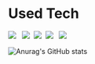 # Used Tech

<p align="left">
<img src="https://img.shields.io/badge/Swift-F05138?style=for-the-badge&badge&logo=Swift&logoColor=white"></a> &nbsp
<img src="https://img.shields.io/badge/Typescript-3178C6?style=for-the-badge&logo=typescript&logoColor=black"/></a>&nbsp 
<img src="https://img.shields.io/badge/Node.js-339933?style=for-the-badge&logo=Node.js&logoColor=white"/></a>&nbsp
<img src="https://img.shields.io/badge/C++-00599C?style=for-the-badge&logo=C%2B%2B&logoColor=white"></a> &nbsp
<img src="https://img.shields.io/badge/Figma-F24E1E?style=for-the-badge&badge&logo=Figma&logoColor=white"></a> &nbsp
</p>

![Anurag's GitHub stats](https://github-readme-stats-git-master-frost-secu.vercel.app/api?username=frost-secu&show_icons=true&theme=onedark)

